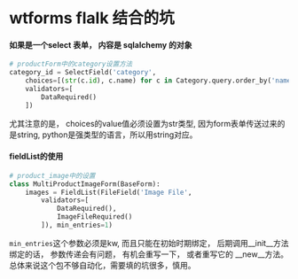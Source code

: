# wtforms flalk 结合的坑
#### 如果是一个select 表单， 内容是 sqlalchemy 的对象
```python
# productForm中的category设置方法
category_id = SelectField('category',
    choices=[(str(c.id), c.name) for c in Category.query.order_by('name')],
    validators=[
        DataRequired()
    ])
```
尤其注意的是， choices的value值必须设置为str类型, 因为form表单传送过来的是string, python是强类型的语言，所以用string对应。

#### fieldList的使用
``` python
# product_image中的设置
class MultiProductImageForm(BaseForm):
    images = FieldList(FileField('Image File',
        validators=[
            DataRequired(),
            ImageFileRequired()
        ]), min_entries=1)
```
`min_entries`这个参数必须是kw, 而且只能在初始时期绑定， 后期调用__init__方法绑定的话， 参数传递会有问题， 有机会重写一下， 或者重写它的 __new__方法。
总体来说这个包不够自动化，需要填的坑很多，慎用。
